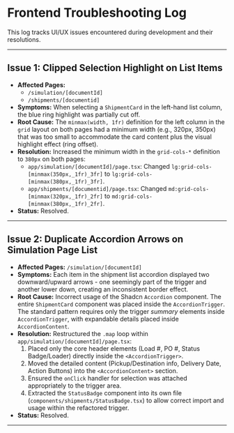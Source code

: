 # Frontend Troubleshooting Log

This log tracks UI/UX issues encountered during development and their resolutions.

---

## Issue 1: Clipped Selection Highlight on List Items

*   **Affected Pages:** 
    *   `/simulation/[documentId]`
    *   `/shipments/[documentid]`
*   **Symptoms:** When selecting a `ShipmentCard` in the left-hand list column, the blue ring highlight was partially cut off.
*   **Root Cause:** The `minmax(width, 1fr)` definition for the left column in the `grid` layout on both pages had a minimum width (e.g., 320px, 350px) that was too small to accommodate the card content plus the visual highlight effect (ring offset).
*   **Resolution:** Increased the minimum width in the `grid-cols-*` definition to `380px` on both pages:
    *   `app/simulation/[documentId]/page.tsx`: Changed `lg:grid-cols-[minmax(350px,_1fr)_3fr]` to `lg:grid-cols-[minmax(380px,_1fr)_3fr]`.
    *   `app/shipments/[documentid]/page.tsx`: Changed `md:grid-cols-[minmax(320px,_1fr)_2fr]` to `md:grid-cols-[minmax(380px,_1fr)_2fr]`.
*   **Status:** Resolved.

---

## Issue 2: Duplicate Accordion Arrows on Simulation Page List

*   **Affected Pages:** `/simulation/[documentId]`
*   **Symptoms:** Each item in the shipment list accordion displayed two downward/upward arrows - one seemingly part of the trigger and another lower down, creating an inconsistent border effect.
*   **Root Cause:** Incorrect usage of the Shadcn `Accordion` component. The entire `ShipmentCard` component was placed inside the `AccordionTrigger`. The standard pattern requires only the trigger *summary* elements inside `AccordionTrigger`, with expandable details placed inside `AccordionContent`.
*   **Resolution:** Restructured the `.map` loop within `app/simulation/[documentId]/page.tsx`:
    1.  Placed only the core header elements (Load #, PO #, Status Badge/Loader) directly inside the `<AccordionTrigger>`.
    2.  Moved the detailed content (Pickup/Destination info, Delivery Date, Action Buttons) into the `<AccordionContent>` section.
    3.  Ensured the `onClick` handler for selection was attached appropriately to the trigger area.
    4.  Extracted the `StatusBadge` component into its own file (`components/shipments/StatusBadge.tsx`) to allow correct import and usage within the refactored trigger.
*   **Status:** Resolved.

--- 